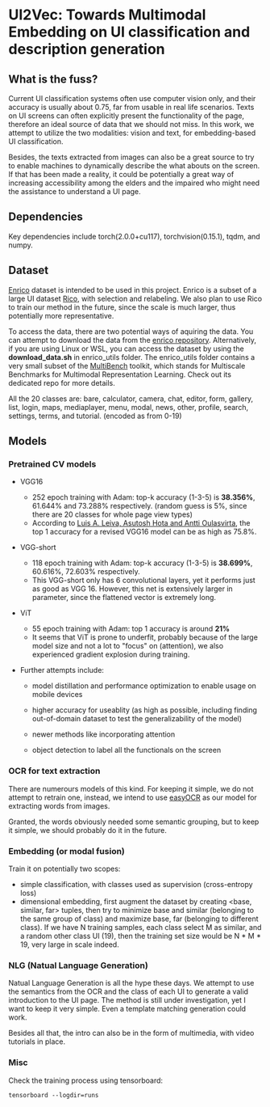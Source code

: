 # UI2Vec: Towards Multimodal Embedding on UI classification and description generation

## What is the fuss?

Current UI classification systems often use computer vision only, and their accuracy is usually about 0.75, far from usable in real life scenarios. Texts on UI screens can often explicitly present the functionality of the page, therefore an ideal source of data that we should not miss. In this work, we attempt to utilize the two modalities: vision and text, for embedding-based UI classification.

Besides, the texts extracted from images can also be a great source to try to enable machines to dynamically describe the what abouts on the screen. If that has been made a reality, it could be potentially a great way of increasing accessibility among the elders and the impaired who might need the assistance to understand a UI page.

## Dependencies

Key dependencies include torch(2.0.0+cu117), torchvision(0.15.1), tqdm, and numpy.

## Dataset

[Enrico](https://github.com/luileito/enrico) dataset is intended to be used in this project. Enrico is a subset of a large UI dataset [Rico](https://interactionmining.org/rico), with selection and relabeling. We also plan to use Rico to train our method in the future, since the scale is much larger, thus potentially more representative.

To access the data, there are two potential ways of aquiring the data. You can attempt to download the data from the [enrico repository](https://github.com/luileito/enrico). Alternatively, if you are using Linux or WSL, you can access the dataset by using the **download_data.sh** in enrico_utils folder. The enrico_utils folder contains a very small subset of the [MultiBench](https://github.com/pliang279/MultiBench) toolkit, which stands for Multiscale Benchmarks for Multimodal Representation Learning. Check out its dedicated repo for more details.

All the 20 classes are: bare, calculator, camera, chat, editor, form, gallery, list, login, maps, mediaplayer, menu, modal, news, other, profile, search, settings, terms, and tutorial. (encoded as from 0-19)

## Models

### Pretrained CV models

- VGG16

  - 252 epoch training with Adam: top-k accuracy (1-3-5) is **38.356%**, 61.644% and 73.288% respectively. (random guess is 5%, since there are 20 classes for whole page view types)
  - According to [Luis A. Leiva, Asutosh Hota and Antti Oulasvirta](https://userinterfaces.aalto.fi/enrico/), the top 1 accuracy for a revised VGG16 model can be as high as 75.8%.
- VGG-short
  - 118 epoch training with Adam: top-k accuracy (1-3-5) is **38.699%**, 60.616%, 72.603% respectively.
  - This VGG-short only has 6 convolutional layers, yet it performs just as good as VGG 16. However, this net is extensively larger in parameter, since the flattened vector is extremely long.

- ViT
  - 55 epoch training with Adam: top 1 accuracy is around **21%**
  - It seems that ViT is prone to underfit, probably because of the large model size and not a lot to "focus" on (attention), we also experienced gradient explosion during training.

- Further attempts include:
  - model distillation and performance optimization to enable usage on mobile devices
  
  - higher accuracy for useablity (as high as possible, including finding out-of-domain dataset to test the generalizability of the model)
  
  - newer methods like incorporating attention
  
  - object detection to label all the functionals on the screen
  
### OCR for text extraction

There are numerours models of this kind. For keeping it simple, we do not attempt to retrain one, instead, we intend to use [easyOCR](https://github.com/JaidedAI/EasyOCR) as our model for extracting words from images.

Granted, the words obviously needed some semantic grouping, but to keep it simple, we should probably do it in the future.

### Embedding (or modal fusion)

Train it on potentially two scopes:

- simple classification, with classes used as supervision (cross-entropy loss)
- dimensional embedding, first augment the dataset by creating <base, similar, far> tuples, then try to minimize base and similar (belonging to the same group of class) and maximize base, far (belonging to different class). If we have N training samples, each class select M as similar, and a random other class UI (19), then the training set size would be N * M * 19, very large in scale indeed.

### NLG (Natual Language Generation)

Natual Language Generation is all the hype these days. We attempt to use the semantics from the OCR and the class of each UI to generate a valid introduction to the UI page. The method is still under investigation, yet I want to keep it very simple. Even a template matching generation could work.

Besides all that, the intro can also be in the form of multimedia, with video tutorials in place.

### Misc

Check the training process using tensorboard:

```
tensorboard --logdir=runs
```

